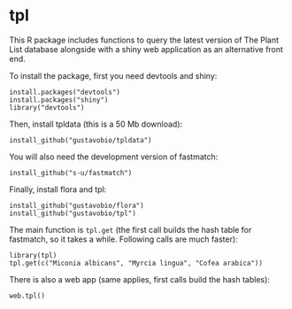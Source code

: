 tpl
===

This R package includes functions to query the latest version of The Plant List database alongside with a shiny web application as an alternative front end.

To install the package, first you need devtools and shiny:

```
install.packages("devtools")
install.packages("shiny")
library("devtools")
```

Then, install tpldata (this is a 50 Mb download):

```
install_github("gustavobio/tpldata")
```

You will also need the development version of fastmatch:

```
install_github("s-u/fastmatch")
```

Finally, install flora and tpl:

```
install_github("gustavobio/flora")
install_github("gustavobio/tpl")
```

The main function is `tpl.get` (the first call builds the hash table for fastmatch, so it takes a while. Following calls are much faster):

```
library(tpl)
tpl.get(c("Miconia albicans", "Myrcia lingua", "Cofea arabica"))
```

There is also a web app (same applies, first calls build the hash tables):

```
web.tpl()
```
